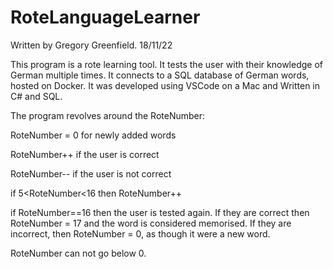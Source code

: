 # RoteLanguageLearner
Written by Gregory Greenfield. 18/11/22

This program is a rote learning tool. It tests the user with their knowledge of German multiple times. It connects to a SQL database of German words, hosted on Docker. It was developed using VSCode on a Mac and Written in C# and SQL.

The program revolves around the RoteNumber: 

RoteNumber = 0 for newly added words
    
RoteNumber++ if the user is correct

RoteNumber-- if the user is not correct
    
if 5<RoteNumber<16 then RoteNumber++
    
if RoteNumber==16 then the user is tested again. If they are correct then RoteNumber = 17 and the word is considered memorised. If they are incorrect, then RoteNumber = 0, as though it were a new word.

RoteNumber can not go below 0.
